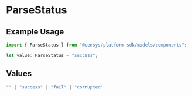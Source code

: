 # ParseStatus

## Example Usage

```typescript
import { ParseStatus } from "@censys/platform-sdk/models/components";

let value: ParseStatus = "success";
```

## Values

```typescript
"" | "success" | "fail" | "corrupted"
```
